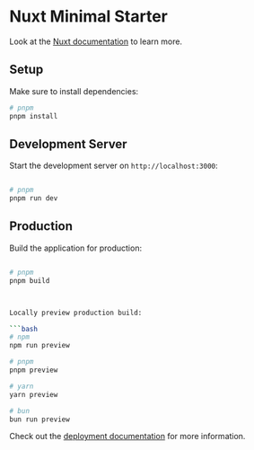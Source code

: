 # Nuxt Minimal Starter

Look at the [Nuxt documentation](https://nuxt.com/docs/getting-started/introduction) to learn more.

## Setup

Make sure to install dependencies:

```bash
# pnpm
pnpm install

```

## Development Server

Start the development server on `http://localhost:3000`:

```bash

# pnpm
pnpm run dev


```

## Production

Build the application for production:

```bash

# pnpm
pnpm build



Locally preview production build:

```bash
# npm
npm run preview

# pnpm
pnpm preview

# yarn
yarn preview

# bun
bun run preview
```

Check out the [deployment documentation](https://nuxt.com/docs/getting-started/deployment) for more information.

